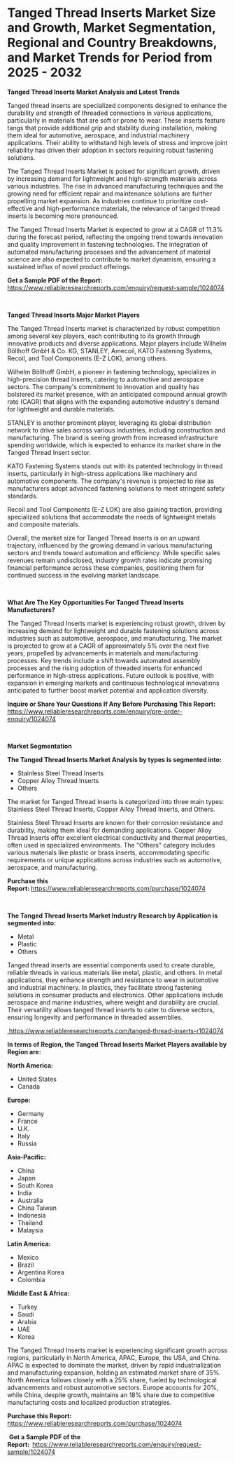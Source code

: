 <p><h1>Tanged Thread Inserts Market Size and Growth, Market Segmentation, Regional and Country Breakdowns, and Market Trends for Period from 2025 -  2032</h1></p><p><strong>Tanged Thread Inserts Market Analysis and Latest Trends</strong></p>
<p><p>Tanged thread inserts are specialized components designed to enhance the durability and strength of threaded connections in various applications, particularly in materials that are soft or prone to wear. These inserts feature tangs that provide additional grip and stability during installation, making them ideal for automotive, aerospace, and industrial machinery applications. Their ability to withstand high levels of stress and improve joint reliability has driven their adoption in sectors requiring robust fastening solutions.</p><p>The Tanged Thread Inserts Market is poised for significant growth, driven by increasing demand for lightweight and high-strength materials across various industries. The rise in advanced manufacturing techniques and the growing need for efficient repair and maintenance solutions are further propelling market expansion. As industries continue to prioritize cost-effective and high-performance materials, the relevance of tanged thread inserts is becoming more pronounced.</p><p>The Tanged Thread Inserts Market is expected to grow at a CAGR of 11.3% during the forecast period, reflecting the ongoing trend towards innovation and quality improvement in fastening technologies. The integration of automated manufacturing processes and the advancement of material science are also expected to contribute to market dynamism, ensuring a sustained influx of novel product offerings.</p></p>
<p><strong>Get a Sample PDF of the Report:&nbsp;</strong> <a href="https://www.reliableresearchreports.com/enquiry/request-sample/1024074?utm_campaign=3171&utm_medium=2&utm_source=Github&utm_content=ia&utm_term=18042025&utm_id=tanged-thread-inserts">https://www.reliableresearchreports.com/enquiry/request-sample/1024074</a></p>
<p>&nbsp;</p>
<p><strong>Tanged Thread Inserts Major Market Players</strong></p>
<p><p>The Tanged Thread Inserts market is characterized by robust competition among several key players, each contributing to its growth through innovative products and diverse applications. Major players include Wilhelm Böllhoff GmbH & Co. KG, STANLEY, Amecoil, KATO Fastening Systems, Recoil, and Tool Components (E-Z LOK), among others. </p><p>Wilhelm Böllhoff GmbH, a pioneer in fastening technology, specializes in high-precision thread inserts, catering to automotive and aerospace sectors. The company's commitment to innovation and quality has bolstered its market presence, with an anticipated compound annual growth rate (CAGR) that aligns with the expanding automotive industry's demand for lightweight and durable materials.</p><p>STANLEY is another prominent player, leveraging its global distribution network to drive sales across various industries, including construction and manufacturing. The brand is seeing growth from increased infrastructure spending worldwide, which is expected to enhance its market share in the Tanged Thread Insert sector.</p><p>KATO Fastening Systems stands out with its patented technology in thread inserts, particularly in high-stress applications like machinery and automotive components. The company's revenue is projected to rise as manufacturers adopt advanced fastening solutions to meet stringent safety standards.</p><p>Recoil and Tool Components (E-Z LOK) are also gaining traction, providing specialized solutions that accommodate the needs of lightweight metals and composite materials. </p><p>Overall, the market size for Tanged Thread Inserts is on an upward trajectory, influenced by the growing demand in various manufacturing sectors and trends toward automation and efficiency. While specific sales revenues remain undisclosed, industry growth rates indicate promising financial performance across these companies, positioning them for continued success in the evolving market landscape.</p></p>
<p>&nbsp;</p>
<p><strong>What Are The Key Opportunities For Tanged Thread Inserts Manufacturers?</strong></p>
<p><p>The Tanged Thread Inserts market is experiencing robust growth, driven by increasing demand for lightweight and durable fastening solutions across industries such as automotive, aerospace, and manufacturing. The market is projected to grow at a CAGR of approximately 5% over the next five years, propelled by advancements in materials and manufacturing processes. Key trends include a shift towards automated assembly processes and the rising adoption of threaded inserts for enhanced performance in high-stress applications. Future outlook is positive, with expansion in emerging markets and continuous technological innovations anticipated to further boost market potential and application diversity.</p></p>
<p><strong>Inquire or Share Your Questions If Any Before Purchasing This Report:</strong> <a href="https://www.reliableresearchreports.com/enquiry/pre-order-enquiry/1024074?utm_campaign=3171&utm_medium=2&utm_source=Github&utm_content=ia&utm_term=18042025&utm_id=tanged-thread-inserts">https://www.reliableresearchreports.com/enquiry/pre-order-enquiry/1024074</a></p>
<p>&nbsp;</p>
<p><strong>Market Segmentation</strong></p>
<p><strong>The Tanged Thread Inserts Market Analysis by types is segmented into:</strong></p>
<p><ul><li>Stainless Steel Thread Inserts</li><li>Copper Alloy Thread Inserts</li><li>Others</li></ul></p>
<p><p>The market for Tanged Thread Inserts is categorized into three main types: Stainless Steel Thread Inserts, Copper Alloy Thread Inserts, and Others. </p><p>Stainless Steel Thread Inserts are known for their corrosion resistance and durability, making them ideal for demanding applications. Copper Alloy Thread Inserts offer excellent electrical conductivity and thermal properties, often used in specialized environments. The "Others" category includes various materials like plastic or brass inserts, accommodating specific requirements or unique applications across industries such as automotive, aerospace, and manufacturing.</p></p>
<p><strong>Purchase this Report:&nbsp;</strong><a href="https://www.reliableresearchreports.com/purchase/1024074?utm_campaign=3171&utm_medium=2&utm_source=Github&utm_content=ia&utm_term=18042025&utm_id=tanged-thread-inserts">https://www.reliableresearchreports.com/purchase/1024074</a></p>
<p>&nbsp;</p>
<p><strong>The Tanged Thread Inserts Market Industry Research by Application is segmented into:</strong></p>
<p><ul><li>Metal</li><li>Plastic</li><li>Others</li></ul></p>
<p><p>Tanged thread inserts are essential components used to create durable, reliable threads in various materials like metal, plastic, and others. In metal applications, they enhance strength and resistance to wear in automotive and industrial machinery. In plastics, they facilitate strong fastening solutions in consumer products and electronics. Other applications include aerospace and marine industries, where weight and durability are crucial. Their versatility allows tanged thread inserts to cater to diverse sectors, ensuring longevity and performance in threaded assemblies.</p></p>
<p><a href="https://www.reliableresearchreports.com/tanged-thread-inserts-r1024074?utm_campaign=3171&utm_medium=2&utm_source=Github&utm_content=ia&utm_term=18042025&utm_id=tanged-thread-inserts">&nbsp;https://www.reliableresearchreports.com/tanged-thread-inserts-r1024074</a></p>
<p><strong>In terms of Region, the Tanged Thread Inserts Market Players available by Region are:</strong></p>
<p>
    <p> <strong> North America: </strong>
        <ul>
            <li>United States</li>
            <li>Canada</li>
        </ul>
        </p> 
    <p> <strong> Europe: </strong>
        <ul>
            <li>Germany</li>
            <li>France</li>
            <li>U.K.</li>
            <li>Italy</li>
            <li>Russia</li>
        </ul>
        </p> 
    <p> <strong> Asia-Pacific: </strong>
        <ul>
            <li>China</li>
            <li>Japan</li>
            <li>South Korea</li>
            <li>India</li>
            <li>Australia</li>
            <li>China Taiwan</li>
            <li>Indonesia</li>
            <li>Thailand</li>
            <li>Malaysia</li>
        </ul>
        </p> 
    <p> <strong> Latin America: </strong>
        <ul>
            <li>Mexico</li>
            <li>Brazil</li>
            <li>Argentina Korea</li>
            <li>Colombia</li>
        </ul>
        </p> 
    <p> <strong> Middle East & Africa: </strong>
        <ul>
            <li>Turkey</li>
            <li>Saudi</li>
            <li>Arabia</li>
            <li>UAE</li>
            <li>Korea</li>
        </ul>
    </p>
    </p>
<p><p>The Tanged Thread Inserts market is experiencing significant growth across regions, particularly in North America, APAC, Europe, the USA, and China. APAC is expected to dominate the market, driven by rapid industrialization and manufacturing expansion, holding an estimated market share of 35%. North America follows closely with a 25% share, fueled by technological advancements and robust automotive sectors. Europe accounts for 20%, while China, despite growth, maintains an 18% share due to competitive manufacturing costs and localized production strategies.</p></p>
<p><strong>Purchase this Report: </strong><a href="https://www.reliableresearchreports.com/purchase/1024074?utm_campaign=3171&utm_medium=2&utm_source=Github&utm_content=ia&utm_term=18042025&utm_id=tanged-thread-inserts">https://www.reliableresearchreports.com/purchase/1024074</a></p>
<p>&nbsp;<strong>Get a Sample PDF of the Report:&nbsp;&nbsp;</strong><a href="https://www.reliableresearchreports.com/enquiry/request-sample/1024074?utm_campaign=3171&utm_medium=2&utm_source=Github&utm_content=ia&utm_term=18042025&utm_id=tanged-thread-inserts">https://www.reliableresearchreports.com/enquiry/request-sample/1024074</a></p>
<p><strong></strong></p>
<p><p></p><p></p><p></p></p>
